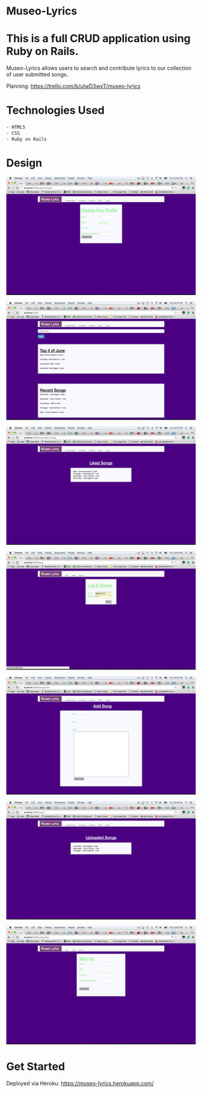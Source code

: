 # Museo-Lyrics

# This is a full CRUD application using Ruby on Rails.

Museo-Lyrics allows users to search and contribute lyrics to our collection of user submitted songs.

Planning: https://trello.com/b/ulwD3wxT/museo-lyrics

# Technologies Used

    - HTML5
    - CSS
    - Ruby on Rails

# Design

![screenshot](public/edit_user.png)

![screenshot](public/home.png)

![screenshot](public/liked_songs.png)

![screenshot](public/login.png)

![screenshot](public/new_song.png)

![screenshot](public/users.png)

![screenshot](public/users_new.png)

# Get Started
    
Deployed via Heroku: https://museo-lyrics.herokuapp.com/

